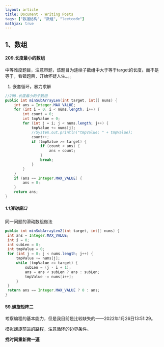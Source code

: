 ```yaml
---
layout: article
title: Document - Writing Posts
tags: ["数据结构", "数组", "leetcode"]
mathjax: true
---
```

## 1、数组

#### 209.长度最小的数组

中等难度题目，注意审题，该题目为连续子数组中大于等于target的长度，而不是等于，看错题目，开始怀疑人生。。。

1. 嵌套循环，暴力求解

~~~ java
//209.长度最小的子数组
public int minSubArrayLen(int target, int[] nums) {
    int ans = Integer.MAX_VALUE;
    for (int i = 0; i < nums.length; i++) {
        int count = 0;
        int tmpValue = 0;
        for (int j = i; j < nums.length; j++) {
            tmpValue += nums[j];
            //System.out.println("tmpValue: " + tmpValue);
            count++;
            if (tmpValue >= target) {
                if (count < ans) {
                    ans = count;
                }
                break;
            }
        }
    }
    if (ans == Integer.MAX_VALUE) {
        ans = 0;
    }
    return ans;
}
~~~

##### 1.1滑动窗口

同一问题的滑动数组做法

   ```java
public int minSubArrayLen2(int target, int[] nums) {
    int ans = Integer.MAX_VALUE;
    int i = 0;
    int subLen = 0;
    int tmpValue = 0;
    for (int j = 0; j < nums.length; j++) {
        tmpValue += nums[j];
        while (tmpValue >= target) {
            subLen = (j - i + 1);
            ans = ans < subLen ? ans : subLen;
            tmpValue -= nums[i++];
        }
    }
    return ans == Integer.MAX_VALUE ? 0 : ans;
}
   ```

#### 59.螺旋矩阵二

考察编程的基本能力，但是我目前是比较缺失的——2022年1月26日13:51:29。

模拟螺旋前进的路程，注意循环的边界条件。

**找时间重新做一遍**